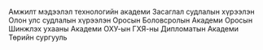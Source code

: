 Амжилт мэдээлэл технологийн академи
Засаглал судлалын хүрээлэн
Олон улс судлалын хүрээлэн
Оросын Боловсролын Академи
Оросын Шинжлэх ухааны Академи
ОХУ-ын ГХЯ-ны Дипломатын Академи
Төрийн сургууль
